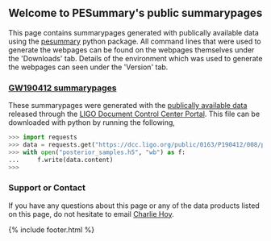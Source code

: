 ## Welcome to PESummary's public summarypages

This page contains summarypages generated with publically available data using
the [pesummary](https://lscsoft.docs.ligo.org/pesummary/) python package. All
command lines that were used to generate the webpages can be found on the
webpages themselves under the 'Downloads' tab. Details of the environment which
was used to generate the webpages can seen under the 'Version' tab.

<h3>
  <a href=./GW190412/home.html>GW190412 summarypages</a>
</h3>

These summarypages were generated with the
[publically available data](https://dcc.ligo.org/public/0163/P190412/008/posterior_samples.h5)
released through the [LIGO Document Control Center Portal](https://dcc.ligo.org).
This file can be downloaded with python by running the following,

```python
>>> import requests
>>> data = requests.get("https://dcc.ligo.org/public/0163/P190412/008/posterior_samples.h5")
>>> with open("posterior_samples.h5", "wb") as f:
...     f.write(data.content)
>>>
```

### Support or Contact

If you have any questions about this page or any of the data products listed
on this page, do not hesitate to email [Charlie Hoy](mailto:charlie.hoy@ligo.org).

{% include footer.html %}
